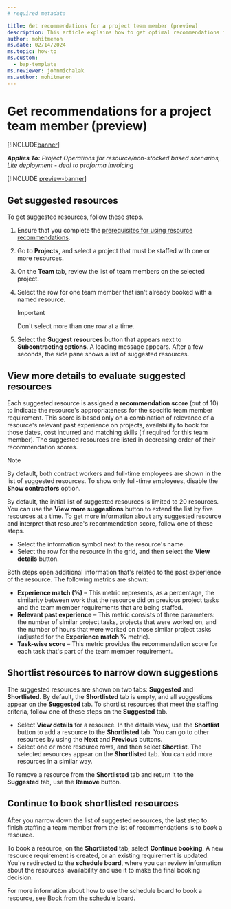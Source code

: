 ```yaml
---
# required metadata

title: Get recommendations for a project team member (preview)
description: This article explains how to get optimal recommendations for team members before you book them on a project.
author: mohitmenon
ms.date: 02/14/2024
ms.topic: how-to
ms.custom: 
  - bap-template
ms.reviewer: johnmichalak
ms.author: mohitmenon
---
```


# Get recommendations for a project team member (preview)

[!INCLUDE[banner](../includes/banner.md)]

_**Applies To:** Project Operations for resource/non-stocked based scenarios, Lite deployment - deal to proforma invoicing_

[!INCLUDE [preview-banner](../includes/preview-banner.md)]

## Get suggested resources

To get suggested resources, follow these steps.

1. Ensure that you complete the [prerequisites for using resource recommendations](./getting-started-with-resource-recommendations.md).
1. Go to **Projects**, and select a project that must be staffed with one or more resources.
1. On the **Team** tab, review the list of team members on the selected project.
1. Select the row for one team member that isn't already booked with a named resource.

    > [!IMPORTANT]
    > Don't select more than one row at a time.
1. Select the **Suggest resources** button that appears next to **Subcontracting options**. A loading message appears. After a few seconds, the side pane shows a list of suggested resources.

## View more details to evaluate suggested resources

Each suggested resource is assigned a **recommendation score** (out of 10) to indicate the resource's appropriateness for the specific team member requirement. This score is based only on a combination of relevance of a resource's relevant past experience on projects, availability to book for those dates, cost incurred and matching skills (if required for this team member). The suggested resources are listed in decreasing order of their recommendation scores.

> [!NOTE]
> By default, both contract workers and full-time employees are shown in the list of suggested resources. To show only full-time employees, disable the **Show contractors** option.
>
> By default, the initial list of suggested resources is limited to 20 resources. You can use the **View more suggestions** button to extend the list by five resources at a time.
To get more information about any suggested resource and interpret that resource's recommendation score, follow one of these steps.

- Select the information symbol next to the resource's name.
- Select the row for the resource in the grid, and then select the **View details** button.

Both steps open additional information that's related to the past experience of the resource. The following metrics are shown:

- **Experience match (%)** – This metric represents, as a percentage, the similarity between work that the resource did on previous project tasks and the team member requirements that are being staffed.
- **Relevant past experience** – This metric consists of three parameters: the number of similar project tasks, projects that were worked on, and the number of hours that were worked on those similar project tasks (adjusted for the **Experience match %** metric).
- **Task-wise score** – This metric provides the recommendation score for each task that's part of the team member requirement.

## Shortlist resources to narrow down suggestions

The suggested resources are shown on two tabs: **Suggested** and **Shortlisted**. By default, the **Shortlisted** tab is empty, and all suggestions appear on the **Suggested** tab. To shortlist resources that meet the staffing criteria, follow one of these steps on the **Suggested** tab.

- Select **View details** for a resource. In the details view, use the **Shortlist** button to add a resource to the **Shortlisted** tab. You can go to other resources by using the **Next** and **Previous** buttons.
- Select one or more resource rows, and then select **Shortlist**. The selected resources appear on the **Shortlisted** tab. You can add more resources in a similar way.

To remove a resource from the **Shortlisted** tab and return it to the **Suggested** tab, use the **Remove** button.

## Continue to book shortlisted resources

After you narrow down the list of suggested resources, the last step to finish staffing a team member from the list of recommendations is to *book* a resource.

To book a resource, on the **Shortlisted** tab, select **Continue booking**. A new resource requirement is created, or an existing requirement is updated. You're redirected to the **schedule board**, where you can review information about the resources' availability and use it to make the final booking decision.

For more information about how to use the schedule board to book a resource, see [Book from the schedule board](/dynamics365/project-operations/resource-management/book-project#book-from-the-schedule-board).

